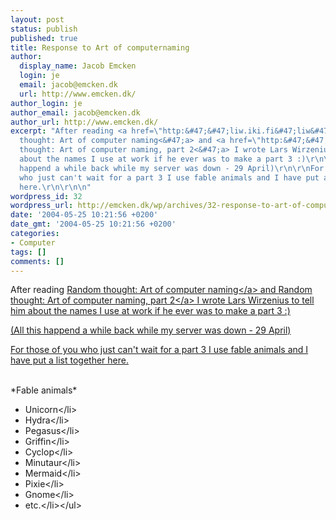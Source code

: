 ```yaml
---
layout: post
status: publish
published: true
title: Response to Art of computernaming
author:
  display_name: Jacob Emcken
  login: je
  email: jacob@emcken.dk
  url: http://www.emcken.dk/
author_login: je
author_email: jacob@emcken.dk
author_url: http://www.emcken.dk/
excerpt: "After reading <a href=\"http:&#47;&#47;liw.iki.fi&#47;liw&#47;log&#47;2004-03.html#20040329c\">Random
  thought: Art of computer naming<&#47;a> and <a href=\"http:&#47;&#47;liw.iki.fi&#47;liw&#47;log&#47;2004-04.html#20040425d\">Random
  thought: Art of computer naming, part 2<&#47;a> I wrote Lars Wirzenius to tell him
  about the names I use at work if he ever was to make a part 3 :)\r\n\r\n(All this
  happend a while back while my server was down - 29 April)\r\n\r\nFor those of you
  who just can't wait for a part 3 I use fable animals and I have put a list together
  here.\r\n\r\n\n"
wordpress_id: 32
wordpress_url: http://emcken.dk/wp/archives/32-response-to-art-of-computernaming.html
date: '2004-05-25 10:21:56 +0200'
date_gmt: '2004-05-25 10:21:56 +0200'
categories:
- Computer
tags: []
comments: []
---
```

<p>After reading <a href="http:&#47;&#47;liw.iki.fi&#47;liw&#47;log&#47;2004-03.html#20040329c">Random thought: Art of computer naming<&#47;a> and <a href="http:&#47;&#47;liw.iki.fi&#47;liw&#47;log&#47;2004-04.html#20040425d">Random thought: Art of computer naming, part 2<&#47;a> I wrote Lars Wirzenius to tell him about the names I use at work if he ever was to make a part 3 :)</p>
<p>(All this happend a while back while my server was down - 29 April)</p>
<p>For those of you who just can't wait for a part 3 I use fable animals and I have put a list together here.</p>
<p><a id="more"></a><a id="more-32"></a><br />
*Fable animals*</p>
<ul>
<li>Unicorn<&#47;li>
<li>Hydra<&#47;li>
<li>Pegasus<&#47;li>
<li>Griffin<&#47;li>
<li>Cyclop<&#47;li>
<li>Minutaur<&#47;li>
<li>Mermaid<&#47;li>
<li>Pixie<&#47;li>
<li>Gnome<&#47;li>
<li>etc.<&#47;li><&#47;ul></p>
